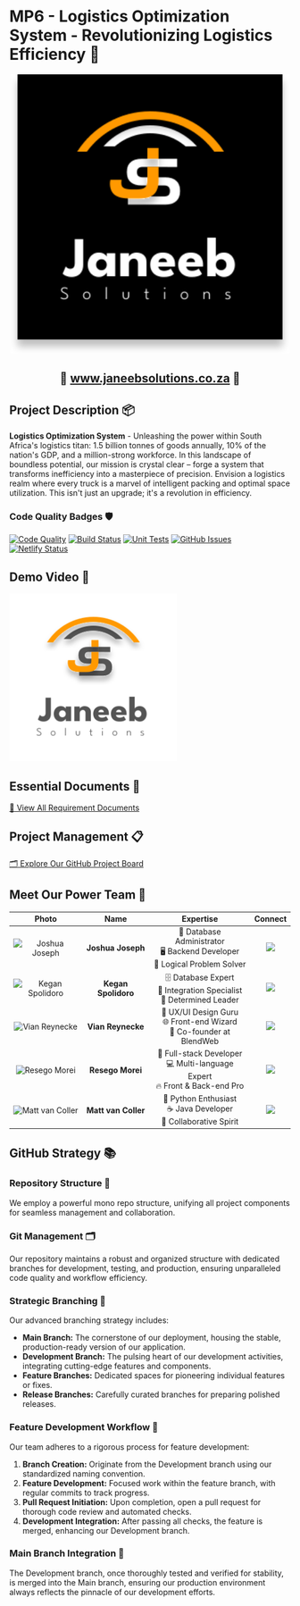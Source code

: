 # MP6 - Logistics Optimization System - Revolutionizing Logistics Efficiency 🚛

<p align="center">
  <a href="https://www.janeebsolutions.co.za" target="_blank">
    <img src="https://github.com/COS301-SE-2024/Extended-Planning-Instrument-for-Unpredictable-Spaces-and-Environments/blob/main/src/assets/Photos/Logos/Logo-Dark.svg" alt="Logistics System Dashboard" width="500"/>
  </a>
</p>

<h2 align="center">🌟 <a href="https://www.janeebsolutions.co.za" target="_blank">www.janeebsolutions.co.za</a> 🌟</h2>

## Project Description 📦

**Logistics Optimization System** - Unleashing the power within South Africa's logistics titan: 1.5 billion tonnes of goods annually, 10% of the nation's GDP, and a million-strong workforce. In this landscape of boundless potential, our mission is crystal clear – forge a system that transforms inefficiency into a masterpiece of precision. Envision a logistics realm where every truck is a marvel of intelligent packing and optimal space utilization. This isn't just an upgrade; it's a revolution in efficiency.

### Code Quality Badges 🛡️
[![Code Quality](https://img.shields.io/badge/Code%20Quality-A-brightgreen?style=for-the-badge&logo=github)](https://github.com/COS301-SE-2024/Extended-Planning-Instrument-for-Unpredictable-Spaces-and-Environments)
[![Build Status](https://img.shields.io/badge/Build-Passing-brightgreen?style=for-the-badge&logo=github-actions)](https://github.com/COS301-SE-2024/Extended-Planning-Instrument-for-Unpredictable-Spaces-and-Environments/actions)
[![Unit Tests](https://img.shields.io/badge/Tests-Passing-brightgreen?style=for-the-badge&logo=github-actions)](https://github.com/COS301-SE-2024/Extended-Planning-Instrument-for-Unpredictable-Spaces-and-Environments/actions/workflows/unitTest.yml)
[![GitHub Issues](https://img.shields.io/github/issues/COS301-SE-2024/Extended-Planning-Instrument-for-Unpredictable-Spaces-and-Environments.svg?style=for-the-badge)](https://github.com/COS301-SE-2024/Extended-Planning-Instrument-for-Unpredictable-Spaces-and-Environments/issues)
[![Netlify Status](https://api.netlify.com/api/v1/badges/71e3b7b1-8057-43f8-bf0c-a4c09966a75f/deploy-status)](https://app.netlify.com/sites/janeebsolution/deploys)

## Demo Video 🎥
<p align="left">
  <a href="https://www.youtube.com/playlist?list=PLGYYgsVv-70oToZzb5FKrY-J9i_26m-jt" target="_blank">
    <img src="https://github.com/COS301-SE-2024/Extended-Planning-Instrument-for-Unpredictable-Spaces-and-Environments/blob/main/src/assets/Photos/Logos/Logo-Light.svg" alt="Demo Video" width="300"/>
  </a>
</p>

## Essential Documents 📄
[📁 View All Requirement Documents](Docs)

## Project Management 📋
[🗂️ Explore Our GitHub Project Board](https://github.com/orgs/COS301-SE-2024/projects/87)

## Meet Our Power Team 👥

| Photo | Name | Expertise | Connect |
|:-----:|:----:|:---------:|:-------:|
| ![Joshua Joseph](Members/Josh_Photo_New.png) | **Joshua Joseph** | 💼 Database Administrator<br>🖥️ Backend Developer<br>🧠 Logical Problem Solver | [<img src="https://img.shields.io/badge/LinkedIn-0077B5?style=for-the-badge&logo=linkedin&logoColor=white">](https://www.linkedin.com/in/joshua-joseph-78798a256/) |
| ![Kegan Spolidoro](Members/Kegan_Photo.png) | **Kegan Spolidoro** | 🗄️ Database Expert<br>🔌 Integration Specialist<br>🎯 Determined Leader | [<img src="https://img.shields.io/badge/LinkedIn-0077B5?style=for-the-badge&logo=linkedin&logoColor=white">](https://www.linkedin.com/in/kegan-spolidoro-6645052b9/?utm_source=share&utm_campaign=share_via&utm_content=profile&utm_medium=ios_app) |
| ![Vian Reynecke](Members/Vian_Photo.png) | **Vian Reynecke** | 🎨 UX/UI Design Guru<br>🌐 Front-end Wizard<br>🚀 Co-founder at BlendWeb | [<img src="https://img.shields.io/badge/LinkedIn-0077B5?style=for-the-badge&logo=linkedin&logoColor=white">](https://www.linkedin.com/in/vian-reynecke-a80604282/?utm_source=share&utm_campaign=share_via&utm_content=profile&utm_medium=ios_app) |
| ![Resego Morei](Members/Resego_Photo.png) | **Resego Morei** | 🔧 Full-stack Developer<br>💻 Multi-language Expert<br>🔥 Front & Back-end Pro | [<img src="https://img.shields.io/badge/LinkedIn-0077B5?style=for-the-badge&logo=linkedin&logoColor=white">](https://www.linkedin.com/in/resego-morei-436688168/) |
| ![Matt van Coller](Members/Matt_Photo.png) | **Matt van Coller** | 🐍 Python Enthusiast<br>☕ Java Developer<br>🤝 Collaborative Spirit | [<img src="https://img.shields.io/badge/LinkedIn-0077B5?style=for-the-badge&logo=linkedin&logoColor=white">](https://www.linkedin.com/in/matt-van-coller-5a9b6727a/?trk=contact-info) |

## GitHub Strategy 📚

### Repository Structure 🌳
We employ a powerful mono repo structure, unifying all project components for seamless management and collaboration.

### Git Management 🗂️
Our repository maintains a robust and organized structure with dedicated branches for development, testing, and production, ensuring unparalleled code quality and workflow efficiency.

### Strategic Branching 🔀
Our advanced branching strategy includes:
- **Main Branch:** The cornerstone of our deployment, housing the stable, production-ready version of our application.
- **Development Branch:** The pulsing heart of our development activities, integrating cutting-edge features and components.
- **Feature Branches:** Dedicated spaces for pioneering individual features or fixes.
- **Release Branches:** Carefully curated branches for preparing polished releases.

### Feature Development Workflow 🌿
Our team adheres to a rigorous process for feature development:
1. **Branch Creation:** Originate from the Development branch using our standardized naming convention.
2. **Feature Development:** Focused work within the feature branch, with regular commits to track progress.
3. **Pull Request Initiation:** Upon completion, open a pull request for thorough code review and automated checks.
4. **Development Integration:** After passing all checks, the feature is merged, enhancing our Development branch.

### Main Branch Integration 🔗
The Development branch, once thoroughly tested and verified for stability, is merged into the Main branch, ensuring our production environment always reflects the pinnacle of our development efforts.
